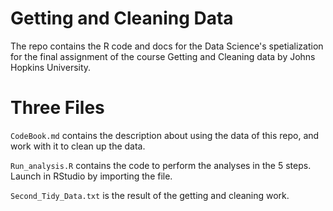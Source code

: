 # Getting and Cleaning Data

The repo contains the R code and docs for the Data Science's spetialization for the final assignment of the course Getting and Cleaning data by Johns Hopkins University.

# Three Files

`CodeBook.md` contains the description about using the data of this repo, and work with it to clean up the data.

`Run_analysis.R` contains the code to perform the analyses in the 5 steps. Launch in RStudio by importing the file.

`Second_Tidy_Data.txt` is the result of the getting and cleaning work.
